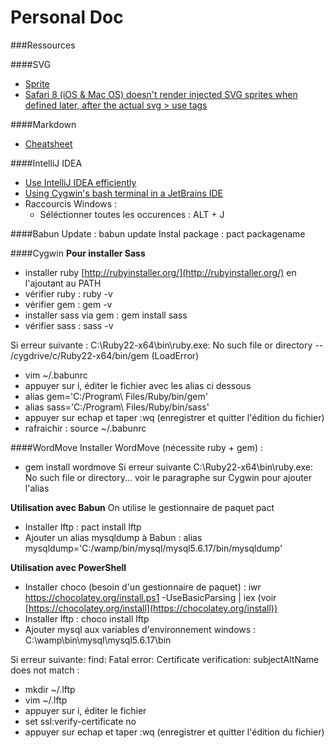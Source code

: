 # Personal Doc

###Ressources

####SVG
- [Sprite](https://css-tricks.com/svg-sprites-use-better-icon-fonts/)
- [Safari 8 (iOS & Mac OS) doesn't render injected SVG sprites when defined later, after the actual svg > use tags](https://gist.github.com/rhawbert/05c7a758cb22d2a1ed24)

####Markdown
- [Cheatsheet](https://github.com/adam-p/markdown-here/wiki/Markdown-Cheatsheet)

####IntelliJ IDEA
- [Use IntelliJ IDEA efficiently](https://vimeo.com/98922030)
- [Using Cygwin's bash terminal in a JetBrains IDE](http://engineroom.teamwork.com/using-cygwins-bash-terminal-in-a-jetbrains-ide/)
- Raccourcis  Windows : 
  - Séléctionner toutes les occurences : ALT + J

####Babun
Update : babun update
Instal package : pact packagename

####Cygwin
**Pour installer Sass**
- installer ruby [http://rubyinstaller.org/](http://rubyinstaller.org/) en l'ajoutant au PATH
- vérifier ruby : ruby -v
- vérifier gem : gem -v
- installer sass via gem : gem install sass
- vérifier sass : sass -v

Si erreur suivante : C:\Ruby22-x64\bin\ruby.exe: No such file or directory -- /cygdrive/c/Ruby22-x64/bin/gem (LoadError)
- vim ~/.babunrc
- appuyer sur i, éditer le fichier avec les alias ci dessous
- alias gem='C:/Program\ Files/Ruby/bin/gem'
- alias sass='C:/Program\ Files/Ruby/bin/sass'
- appuyer sur echap et taper :wq (enregistrer et quitter l'édition du fichier)
- rafraichir : source ~/.babunrc

####WordMove
Installer WordMove (nécessite ruby + gem) : 
- gem install wordmove 
Si erreur suivante  C:\Ruby22-x64\bin\ruby.exe: No such file or directory... voir le paragraphe sur Cygwin pour ajouter l'alias

**Utilisation avec Babun**
On utilise le gestionnaire de paquet pact
- Installer lftp : pact install lftp
- Ajouter un alias mysqldump à Babun : alias mysqldump='C:/wamp/bin/mysql/mysql5.6.17/bin/mysqldump'

**Utilisation avec PowerShell**
- Installer choco (besoin d'un gestionnaire de paquet) : iwr https://chocolatey.org/install.ps1 -UseBasicParsing | iex  (voir [https://chocolatey.org/install](https://chocolatey.org/install))
- Installer lftp : choco install lftp
- Ajouter mysql aux variables d'environnement windows : C:\wamp\bin\mysql\mysql5.6.17\bin

Si erreur suivante: find: Fatal error: Certificate verification: subjectAltName does not match :
- mkdir ~/.lftp
- vim ~/.lftp
- appuyer sur i, éditer le fichier
- set ssl:verify-certificate no
- appuyer sur echap et taper :wq (enregistrer et quitter l'édition du fichier)




